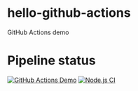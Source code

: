 # hello-github-actions
GitHub Actions demo

# Pipeline status
[![GitHub Actions Demo](https://github.com/niranvv/hello-github-actions/actions/workflows/github-actions-demo.yml/badge.svg)](https://github.com/niranvv/hello-github-actions/actions/workflows/github-actions-demo.yml)
[![Node.js CI](https://github.com/niranvv/hello-github-actions/actions/workflows/node-ci.yml/badge.svg)](https://github.com/niranvv/hello-github-actions/actions/workflows/node-ci.yml)
